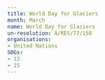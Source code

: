 ```yaml
---
title: World Day for Glaciers
month: March
name: World Day for Glaciers
un-resolution: A/RES/77/158
organisations:
- United Nations
SDGs:
- 13
- 15
---
```

